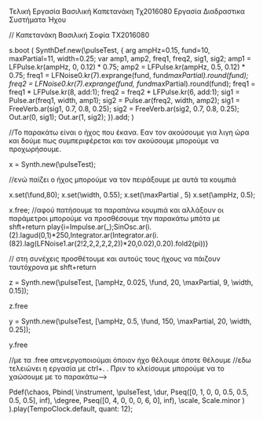 Τελική Εργασία 
Βασιλική Καπετανάκη Τχ2016080
Εργασία Διαδραστικα Συστήματα Ήχου

// Καπετανάκη Βασιλική Σοφία ΤΧ2016080


s.boot
(
SynthDef.new(\pulseTest, {
	arg ampHz=0.15, fund=10, maxPartial=11, width=0.25;
	var amp1, amp2, freq1, freq2, sig1, sig2;
	amp1 = LFPulse.kr(ampHz, 0, 0.12) * 0.75;
	amp2 = LFPulse.kr(ampHz, 0.5, 0.12) * 0.75;
	freq1 = LFNoise0.kr(7).exprange(fund, fund*maxPartial).round(fund);
	freq2 = LFNoise0.kr(7).exprange(fund, fund*maxPartial).round(fund);
	freq1 = freq1 * LFPulse.kr(8, add:1);
	freq2 = freq2 * LFPulse.kr(6, add:1);
	sig1 = Pulse.ar(freq1, width, amp1);
	sig2 = Pulse.ar(freq2, width, amp2);
	sig1 = FreeVerb.ar(sig1, 0.7, 0.8, 0.25);
	sig2 = FreeVerb.ar(sig2, 0.7, 0.8, 0.25);
	Out.ar(0, sig1);
	Out.ar(1, sig2);
}).add;
)

//To παρακάτω είναι ο ήχος που έκανα. Εαν τον ακούσουμε για λιγη ώρα και δούμε πως συμπεριφέρεται και τον ακούσουμε μπορούμε να προχωρήσουμε.

x = Synth.new(\pulseTest);

//ενώ παίζει ο ήχος μπορούμε να τον πειράξουμε με αυτά τα κουμπιά

x.set(\fund,80);
x.set(\width, 0.55);
x.set(\maxPartial , 5)
x.set(\ampHz, 0.5);

x.free;
//αφού πατήσουμε τα παραπάνω κουμπιά και αλλάξουν οι παράμετροι μπορούμε να προσθέσουμε την παρακάτω μπότα με shft+return
play{i=Impulse.ar(_);SinOsc.ar(i.(2).lagud(0,1)*250,Integrator.ar(Integrator.ar(i.(82).lag(LFNoise1.ar(2!2,2,2,2,2,2))*20,0.02),0.20).fold2(pi))}

// στη συνέχεις προσθέτουμε και αυτούς τους ήχους να πάιζουν ταυτόχρονα με shft+return

z = Synth.new(\pulseTest, [\ampHz, 0.025, \fund, 20, \maxPartial, 9, \width, 0.15]);

z.free

y =  Synth.new(\pulseTest, [\ampHz, 0.5, \fund, 150, \maxPartial, 20, \width, 0.25]);

y.free

//με τα .free απενεργοποιούμαι όποιον ήχο θέλουμε όποτε θέλουμε
//εδω τελειώνει η εργασία με ctrl+. . Πριν το κλείσουμε μπορούμε να το χαώσουμε με το παρακάτω-->

Pdef(\chaos,
	Pbind(
		\instrument, \pulseTest,
		\dur, Pseq([0, 1, 0, 0, 0.5, 0.5, 0.5, 0.5], inf),
		\degree, Pseq([0, 4, 0, 0, 0, 6, 0], inf),
	\scale, Scale.minor
)
).play(TempoClock.default, quant: 12);






